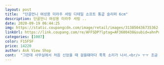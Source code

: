 ```yaml
---
layout: post 
title:  "단골언니 여성용 미라주 셔링 디테일 소프트 통굽 슬리퍼 6cm" 
description: 단골언니 여성용 미라주 셔링 ..
date: 2020-09-19 06:44:25 
img: https://static.coupangcdn.com/image/retail/images/313850436735362-d8ba63f3-0f21-4d70-a68d-44f7f980855f.jpg 
linkUrl: https://link.coupang.com/re/AFFSDP?lptag=AF3600438&subid=ahnPublicAsk&pageKey=1415063808&itemId=2451830808&vendorItemId=70445470729&traceid=V0-113-f02add09ba6144a7 
categories: [1007] 
color: F15F5F 
price: 14220 
author: Ask View Shop 
cont:  "그런데 사무실에서 처음 신었을 때 걸을떄마다 푹푹 소리가 나서.<br/> ㅜㅜ 조금 민망해요.<br/><br/>발은 편안합니다<br/>빠른배송 너무 좋았구 사무실에서 신을꺼라 잘 산거 같아요^^<br/>산 학교실내화 중 가장 좋아요!!!! 푹신하고 굽도 높습니다<br/>조금 지나면 나아지겠죠?<br/>지금까지<br/>푹신푹신 편안합니다.<br/><br/>" 
---
```

